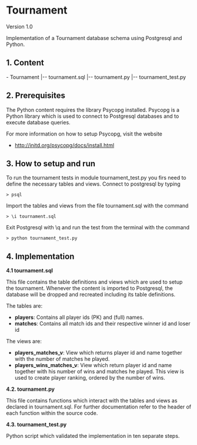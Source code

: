 <h1>Tournament</h1>

Version 1.0

Implementation of a Tournament database schema using Postgresql and Python.

<h2>1. Content</h2>
    - Tournament
    |-- tournament.sql
    |-- tournament.py
    |-- tournament_test.py

<h2>2. Prerequisites</h2>
The Python content requires the library Psycopg installed. Psycopg is a Python library which is used
to connect to Postgresql databases and to execute database queries.

For more information on how to setup Psycopg, visit the website
 - http://initd.org/psycopg/docs/install.html

<h2>3. How to setup and run</h2>
To run the tournament tests in module tournament_test.py you firs need to define the necessary tables and views.
Connect to postgresql by typing

    > psql

Import the tables and views from the file tournament.sql with the command

    > \i tournament.sql

Exit Postgresql with \q and run the test from the terminal with the command

    > python tournament_test.py

<h2>4. Implementation</h2>

<b>4.1 tournament.sql</b>

This file contains the table definitions and views which are used to setup the tournament. Whenever the content
is imported to Postgresql, the database will be dropped and recreated including its table definitions.

The tables are:

 - <b>players</b>: Contains all player ids (PK) and (full) names.
 - <b>matches</b>: Contains all match ids and their respective winner id and loser id

The views are:

 - <b>players_matches_v</b>: View which returns player id and name together with the number of matches he played.
 - <b>players_wins_matches_v</b>: View which return player id and name together with his number of wins and matches
 he played. This view is used to create player ranking, ordered by the number of wins.

<b>4.2. tournament.py</b>

This file contains functions which interact with the tables and views as declared in tournament.sql. For further
documentation refer to the header of each function within the source code.

<b>4.3. tournament_test.py</b>

Python script which validated the implementation in ten separate steps.








